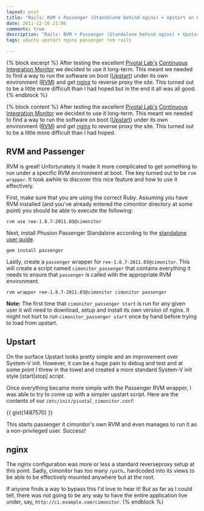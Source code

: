 ```yaml
---
layout: post
title: "Rails: RVM + Passenger (Standalone behind nginx) + Upstart on Ubuntu 10.04"
date: 2011-12-16 21:06
comments: true
description: "Rails: RVM + Passenger (Standalone behind nginx) + Upstart on Ubuntu 10.04"
tags: ubuntu upstart nginx passenger rvm rails

---
```


{% block excerpt %}
After testing the excellent [Pivotal Lab's](http://pivotallabs.com/) [Continuous Integration Monitor](https://github.com/pivotal/cimonitor) we decided to use it long-term. This meant we needed to find a way to run the software on boot ([Upstart](http://upstart.ubuntu.com/)) under its own environment ([RVM](http://beginrescueend.com/)) and get [nginx](http://nginx.org/) to reverse proxy the site. This turned out to be a little more difficult than I had hoped but in the end it all was all good.
{% endblock %}

{% block content %}
After testing the excellent [Pivotal Lab's](http://pivotallabs.com/) [Continuous Integration Monitor](https://github.com/pivotal/cimonitor) we decided to use it long-term. This meant we needed to find a way to run the software on boot ([Upstart](http://upstart.ubuntu.com/)) under its own environment ([RVM](http://beginrescueend.com/)) and get [nginx](http://nginx.org/) to reverse proxy the site. This turned out to be a little more difficult than I had hoped.

## RVM and Passenger

RVM is great! Unfortunately it made it more complicated to get something to run under a specific RVM environment at boot. The key turned out to be `rvm wrapper`. It took awhile to discover this nice feature and how to use it effectively.

First, make sure that you are using the correct Ruby. Assuming you have RVM installed (and you've already entered the cimonitor directory at some point) you should be able to execute the following:

    rvm use ree-1.8.7-2011.03@cimonitor

Next, install Phusion Passenger Standalone according to the [standalone user guide](http://www.modrails.com/documentation/Users%20guide%20Standalone.html).

    gem install passenger

Lastly, create a `passenger` wrapper for `ree-1.8.7-2011.03@cimonitor`. This will create a script named `cimonitor_passenger` that contains everything it needs to ensure that `passenger` is called with the appropriate RVM environment.

    rvm wrapper ree-1.8.7-2011.03@cimonitor cimonitor passenger

**Note:** The first time that `cimonitor_passenger start` is run for any given user it will need to download, setup and install its own version of nginx. It might not hurt to run `cimonitor_passenger start` once by hand before trying to load from upstart.

## Upstart

On the surface Upstart looks pretty simple and an improvement over System-V init. However, it can be a huge pain to debug and test and at some point I threw in the towel and created a more standard System-V init style [start|stop] script.

Once everything became more simple with the Passenger RVM wrapper, I was able to try to come up with a simpler upstart script. Here are the contents of our `/etc/init/pivotal_cimonitor.conf`:

{{ gist(1487570) }}

This starts passenger it cimonitor's own RVM and even manages to run it as a non-privileged user. Success!

## nginx

The nginx configuration was more or less a standard reverseproxy setup at this point. Sadly, cimonitor has too many `/path…` hardcoded into its views to be able to be effectively mounted anywhere but at the root.

If anyone finds a way to bypass this I'd love to hear it! But as far as I could tell, there was not going to be any way to have the entire application live under, say, `http://ci.example.com/cimonitor`.
{% endblock %}
